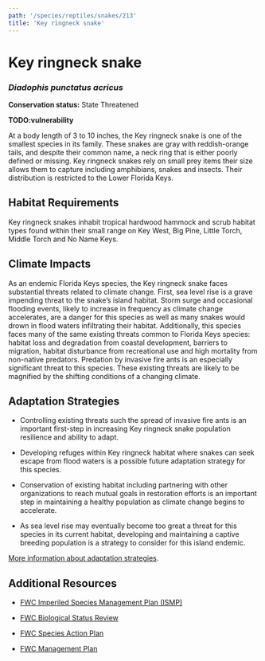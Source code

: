 ```yaml
---
path: '/species/reptiles/snakes/213'
title: 'Key ringneck snake'
---
```


# Key ringneck snake
### *Diadophis punctatus acricus*



**Conservation status:** State Threatened

**TODO:vulnerability**

At a body length of 3 to 10 inches, the Key ringneck snake is one of the smallest species in its family.  These snakes are gray with reddish-orange tails, and despite their common name, a neck ring that is either poorly defined or missing.  Key ringneck snakes rely on small prey items their size allows them to capture including amphibians, snakes and insects.  Their distribution is restricted to the Lower Florida Keys.

    
## Habitat Requirements

Key ringneck snakes inhabit tropical hardwood hammock and scrub habitat types found within their small range on Key West, Big Pine, Little Torch, Middle Torch and No Name Keys.

## Climate Impacts

As an endemic Florida Keys species, the Key ringneck snake faces substantial threats related to climate change.  First, sea level rise is a grave impending threat to the snake’s island habitat.  Storm surge and occasional flooding events, likely to increase in frequency as climate change accelerates, are a danger for this species as well as many snakes would drown in flood waters infiltrating their habitat.  Additionally, this species faces many of the same existing threats common to Florida Keys species: habitat loss and degradation from coastal development, barriers to migration, habitat disturbance from recreational use and high mortality from non-native predators.  Predation by invasive fire ants is an especially significant threat to this species.  These existing threats are likely to be magnified by the shifting conditions of a changing climate.

## Adaptation Strategies

- Controlling existing threats such the spread of invasive fire ants is an important first-step in increasing Key ringneck snake population resilience and ability to adapt.

- Developing refuges within Key ringneck habitat where snakes can seek escape from flood waters is a possible future adaptation strategy for this species.

- Conservation of existing habitat including partnering with other organizations to reach mutual goals in restoration efforts is an important step in maintaining a healthy population as climate change begins to accelerate.

- As sea level rise may eventually become too great a threat for this species in its current habitat, developing and maintaining a captive breeding population is a strategy to consider for this island endemic.


[More information about adaptation strategies](/strategies).


## Additional Resources

- [FWC Imperiled Species Management Plan (ISMP)](http://myfwc.com/media/4133167/Floridas-Imperiled-Species-Management-Plan-2016-2026.pdf)

- [FWC Biological Status Review](http://myfwc.com/media/2273328/Key-Ringneck-Snake-BSR.pdf)

- [FWC Species Action Plan](http://myfwc.com/media/2718849/Key-Ringneck-Snake-Species-Action-Plan-Final-Draft.pdf)

- [FWC Management Plan](http://www.myfwc.com/media/4105889/Final-Key-ringneck-snake-Species-Guidelines-2016.pdf)
